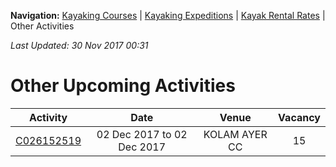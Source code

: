 **Navigation:** [Kayaking Courses](index) &#124; [Kayaking Expeditions](expedition) &#124; [Kayak Rental Rates](rental) &#124; Other Activities

_Last Updated: 30 Nov 2017 00:31_
# Other Upcoming Activities

Activity | Date | Venue | Vacancy
:---:|:---:|:---:|:---:
[C026152519](https://www.onepa.sg/class/details/C026152519)|02 Dec 2017 to 02 Dec 2017|KOLAM AYER CC|15

